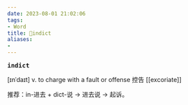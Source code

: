 ```yaml
---
date: 2023-08-01 21:02:06
tags: 
- Word
title: 📖indict
aliases: 
- 
---
```


<pre><strong>indict</strong></pre>

[ɪnˈdaɪt]
v. to charge with a fault or offense 控告
[[excoriate]]

推荐：in-进去 + dict-说 → 进去说 → 起诉。